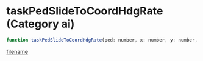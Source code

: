# taskPedSlideToCoordHdgRate (Category ai)

```js
function taskPedSlideToCoordHdgRate(ped: number, x: number, y: number, z: number, heading: number, p5: number, p6: number): void
```

[filename](taskPedSlideToCoordHdgRate_m.md ':include')